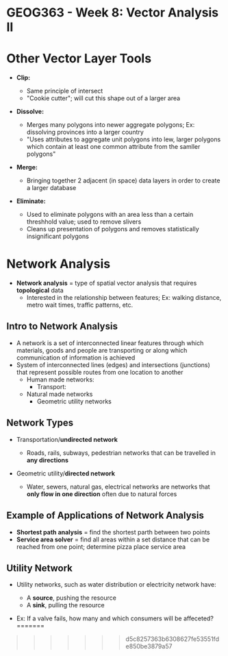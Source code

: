 # GEOG363 - Week 8: Vector Analysis II

# Other Vector Layer Tools
- **Clip:**
    - Same principle of intersect
    - "Cookie cutter"; will cut this shape out of a larger area

- **Dissolve:**
    - Merges many polygons into newer aggregate polygons; Ex: dissolving provinces into a larger country
    - "Uses attributes to aggregate unit polygons into lew, larger polygons which contain at least one common attribute from the samller polygons"

- **Merge:**
    - Bringing together 2 adjacent (in space) data layers in order to create a larger database

- **Eliminate:**
    - Used to eliminate polygons with an area less than a certain threshhold value; used to remove slivers
    - Cleans up presentation of polygons and removes statistically insignificant polygons

# Network Analysis
- **Network analysis** = type of spatial vector analysis that requires **topological** data
    - Interested in the relationship between features; Ex: walking distance, metro wait times, traffic patterns, etc.

## Intro to Network Analysis
- A network is a set of interconnected linear features through which materials, goods and people are transporting or along which communication of information is achieved
- System of interconnected lines (edges) and intersections (junctions) that represent possible routes from one location to another
    - Human made networks:
        - Transport:
    - Natural made networks
        - Geometric utility networks

## Network Types
- Transportation/**undirected network**
    - Roads, rails, subways, pedestrian networks that can be travelled in **any directions**

- Geometric utility/**directed network**
    - Water, sewers, natural gas, electrical networks are networks that **only flow in one direction** often due to natural forces

## Example of Applications of Network Analysis
- **Shortest path analysis** = find the shortest parth between two points
- **Service area solver** = find all areas within a set distance that can be reached from one point; determine pizza place service area

## Utility Network
- Utility networks, such as water distribution or electricity network have:
    - A **source**, pushing the resource
    - A **sink**, pulling the resource

- Ex: If a valve fails, how many and which consumers will be affeceted?
=======
>>>>>>> d5c8257363b6308627fe53551fde850be3879a57
